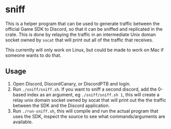 # sniff

This is a helper program that can be used to generate traffic between the official Game SDK to Discord, so that it can be sniffed and replicated in the crate. This is done by relaying the traffic in an intermediate Unix doman socket owned by `socat` that will print out all of the traffic that receives.

This currently will only work on Linux, but could be made to work on Mac if someone wants to do that.

## Usage

1. Open Discord, DiscordCanary, or DiscordPTB and login.
1. Run `./sniff/sniff.sh`. If you want to sniff a second discord, add the 0-based index as an argument, eg `./sniff/sniff.sh 1`, this will create a relay unix domain socket owned by socat that will print out the the traffic between the SDK and the Discord application.
1. Run `./run-sniff.sh`, this will compile and run the actual program that uses the SDK, inspect the source to see what commands/arguments are available.
